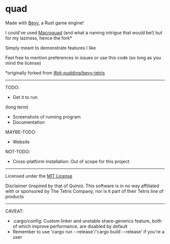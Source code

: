 # quad

Made with [Bevy](https://github.com/bevyengine/bevy), a Rust game engine!

I could've used [Macroquad](https://macroquad.rs/) (and what a naming intrigue that would be!) but for my laziness, hence the fork*

Simply meant to demonstrate features I like

Feel free to mention preferences in issues or use this code (so long as you mind the license)

\*originally forked from [8bit-pudding/bevy-tetris](https://github.com/8bit-pudding/bevy-tetris)
___

TODO:
* Get it to run

(long term)
* Screenshots of running program
* Documentation

MAYBE-TODO:
* Website

NOT-TODO:
* Cross-platform installation: Out of scope for this project
___

Licensed under the [MIT License](https://opensource.org/licenses/MIT)

Disclaimer (inspired by that of Quinn): This software is in no way affiliated with or sponsored by The Tetris Company, nor is it part of their Tetris line of products
___

CAVEAT:
* .cargo/config: Custom linker and unstable share-generics feature, both of which improve performance, are disabled by default
* Remember to use 'cargo run --release'/'cargo build --release' if you're a user
